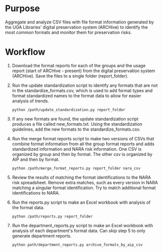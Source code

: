 # Purpose
 Aggregate and analyze CSV files with file format information generated by the UGA Libraries' digital preservation system (ARCHive) to identify the most common formats and monitor them for preservation risks.
 
# Workflow
 
1. Download the format reports for each of the groups and the usage report (start of ARCHive - present) from the digital preservation system (ARCHive). 
   Save the files to a single folder (report_folder).

 
2. Run the update standardization script to identify any formats that are not in the standardize_formats.csv, 
   which is used to add format types and format standardized names to the format data to allow for easier analysis of trends.

       python /path/update_standardization.py report_folder

 
3. If any new formats are found, the update standardization script produces a file called new_formats.txt. 
   Using the standardization guidelines, add the new formats to the standardize_formats.csv. 


3. Run the merge format reports script to make two versions of CSVs that combine format information from all the group format reports and adds standardized information and NARA risk information. 
   One CSV is organized by group and then by format. The other csv is organized by AIP and then by format.
 
       python /path/merge_format_reports.py report_folder nara_csv

 
4. Review the results of matching the format identifications to the NARA risk spreadsheet. 
   Remove extra matches, such as every version in NARA matching a singular format identification.
   Try to match additional format identifications to NARA.


5. Run the reports.py script to make an Excel workbook with analysis of the format data.

       python /path/reports.py report_folder


6. Run the department_reports.py script to make an Excel workbook with analysis of each department's format data.
Can skip step 5 to only generate department reports.

       python path/department_reports.py archive_formats_by_aip_csv
